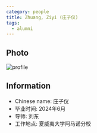 ```yaml
---
category: people
title: Zhuang, Ziyi (庄子仪)
tags:
  - alumni
---
```


## Photo

![profile]([https://user-images.githubusercontent.com/116997215/198896887-55da512b-8708-4fcb-b313-0eb645c593dc.jpg](https://github.com/user-attachments/assets/76fa5adf-b36e-44ac-9c24-9a7cdbddb56c))

## Information

- Chinese name: 庄子仪
- 毕业时间: 2024年6月
- 导师: 刘东
- 工作地点: 夏威夷大学阿马诺分校
